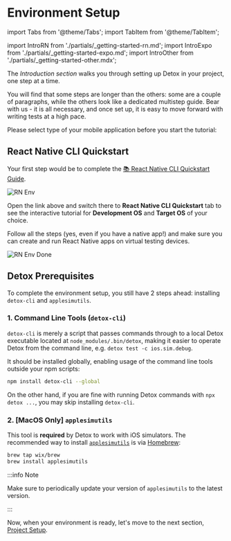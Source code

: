 # Environment Setup

import Tabs from '@theme/Tabs';
import TabItem from '@theme/TabItem';

import IntroRN from './partials/_getting-started-rn.md';
import IntroExpo from './partials/_getting-started-expo.md';
import IntroOther from './partials/_getting-started-other.mdx';

The _Introduction section_ walks you through setting up Detox in your project, one step at a time.

You will find that some steps are longer than the others: some are a couple of paragraphs, while the others look like a dedicated multistep guide.
Bear with us - it is all necessary, and once set up, it is easy to move forward with writing tests at a high pace.

Please select type of your mobile application before you start the tutorial:

<Tabs groupId="appType">
    <TabItem value="start-rn" label="React Native" default>
        <IntroRN />
    </TabItem>
    <TabItem value="start-expo" label="Expo">
        <IntroExpo />
    </TabItem>
    <TabItem value="start-other" label="Other">
        <IntroOther />
    </TabItem>
</Tabs>

## React Native CLI Quickstart

Your first step would be to complete the
[📚 React Native CLI Quickstart Guide](https://reactnative.dev/docs/next/environment-setup).

![RN Env](../img/rn-env.png)

<p>
    Open the link above and switch there to <b>React Native CLI Quickstart</b> tab to see
    the interactive tutorial for <b>Development OS</b> and <b>Target OS</b> of your choice.
</p>

<p>
    Follow all
    the steps <span style={{color: 'red'}}>(yes, even if you have a native app!)</span> and
    make sure you can create and run React Native apps on virtual testing devices.
</p>

![RN Env Done](../img/rn-env-done.png)

## Detox Prerequisites

To complete the environment setup, you still have 2 steps ahead: installing `detox-cli` and `applesimutils`.

### 1. Command Line Tools (`detox-cli`)

`detox-cli` is merely a script that passes commands through to
a local Detox executable located at `node_modules/.bin/detox`,
making it easier to operate Detox from the command line, e.g. `detox test -c ios.sim.debug`.

It should be installed globally, enabling usage of the command line tools outside your npm scripts:

```bash npm2yarn
npm install detox-cli --global
```

On the other hand, if you are fine with running Detox commands with `npx detox ...`, you may skip installing `detox-cli`.

### 2. [MacOS Only] `applesimutils`

This tool is **required** by Detox to work with iOS simulators. The recommended way to install
[`applesimutils`](https://github.com/wix/AppleSimulatorUtils) is via [Homebrew](https://brew.sh):

```bash
brew tap wix/brew
brew install applesimutils
```

:::info Note

Make sure to periodically update your version of `applesimutils` to the latest version.

:::

Now, when your environment is ready, let's move to the next section, [Project Setup](project-setup.mdx).
